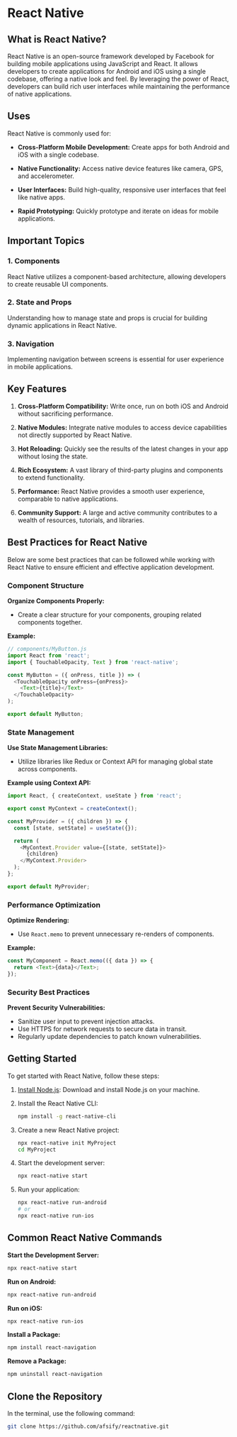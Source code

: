 # React Native

## What is React Native?

React Native is an open-source framework developed by Facebook for building mobile applications using JavaScript and React. It allows developers to create applications for Android and iOS using a single codebase, offering a native look and feel. By leveraging the power of React, developers can build rich user interfaces while maintaining the performance of native applications.

## Uses

React Native is commonly used for:

- **Cross-Platform Mobile Development:** Create apps for both Android and iOS with a single codebase.

- **Native Functionality:** Access native device features like camera, GPS, and accelerometer.

- **User Interfaces:** Build high-quality, responsive user interfaces that feel like native apps.

- **Rapid Prototyping:** Quickly prototype and iterate on ideas for mobile applications.

## Important Topics

### 1. Components

React Native utilizes a component-based architecture, allowing developers to create reusable UI components.

### 2. State and Props

Understanding how to manage state and props is crucial for building dynamic applications in React Native.

### 3. Navigation

Implementing navigation between screens is essential for user experience in mobile applications.

## Key Features

1. **Cross-Platform Compatibility:** Write once, run on both iOS and Android without sacrificing performance.

2. **Native Modules:** Integrate native modules to access device capabilities not directly supported by React Native.

3. **Hot Reloading:** Quickly see the results of the latest changes in your app without losing the state.

4. **Rich Ecosystem:** A vast library of third-party plugins and components to extend functionality.

5. **Performance:** React Native provides a smooth user experience, comparable to native applications.

6. **Community Support:** A large and active community contributes to a wealth of resources, tutorials, and libraries.

## Best Practices for React Native

Below are some best practices that can be followed while working with React Native to ensure efficient and effective application development.

### Component Structure

**Organize Components Properly:**

- Create a clear structure for your components, grouping related components together.

**Example:**

```javascript
// components/MyButton.js
import React from 'react';
import { TouchableOpacity, Text } from 'react-native';

const MyButton = ({ onPress, title }) => (
  <TouchableOpacity onPress={onPress}>
    <Text>{title}</Text>
  </TouchableOpacity>
);

export default MyButton;
```

### State Management

**Use State Management Libraries:**

- Utilize libraries like Redux or Context API for managing global state across components.

**Example using Context API:**

```javascript
import React, { createContext, useState } from 'react';

export const MyContext = createContext();

const MyProvider = ({ children }) => {
  const [state, setState] = useState({});

  return (
    <MyContext.Provider value={[state, setState]}>
      {children}
    </MyContext.Provider>
  );
};

export default MyProvider;
```

### Performance Optimization

**Optimize Rendering:**

- Use `React.memo` to prevent unnecessary re-renders of components.

**Example:**

```javascript
const MyComponent = React.memo(({ data }) => {
  return <Text>{data}</Text>;
});
```

### Security Best Practices

**Prevent Security Vulnerabilities:**

- Sanitize user input to prevent injection attacks.
- Use HTTPS for network requests to secure data in transit.
- Regularly update dependencies to patch known vulnerabilities.

## Getting Started

To get started with React Native, follow these steps:

1. [Install Node.js](https://nodejs.org/): Download and install Node.js on your machine.

2. Install the React Native CLI:

    ```bash
    npm install -g react-native-cli
    ```

3. Create a new React Native project:

    ```bash
    npx react-native init MyProject
    cd MyProject
    ```

4. Start the development server:

    ```bash
    npx react-native start
    ```

5. Run your application:

    ```bash
    npx react-native run-android
    # or
    npx react-native run-ios
    ```

## Common React Native Commands

**Start the Development Server:**

```bash
npx react-native start
```

**Run on Android:**

```bash
npx react-native run-android
```

**Run on iOS:**

```bash
npx react-native run-ios
```

**Install a Package:**

```bash
npm install react-navigation
```

**Remove a Package:**

```bash
npm uninstall react-navigation
```

## Clone the Repository

In the terminal, use the following command:

```bash
git clone https://github.com/afsify/reactnative.git
```
